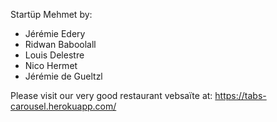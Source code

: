 Startüp Mehmet by:

- Jérémie Edery
- Ridwan Baboolall
- Louis Delestre
- Nico Hermet
- Jérémie de Gueltzl

Please visit our very good restaurant vebsaïte at:
https://tabs-carousel.herokuapp.com/
